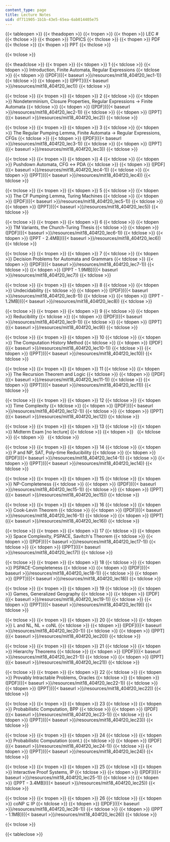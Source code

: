 ```yaml
---
content_type: page
title: Lecture Notes
uid: df711905-1b1b-43e5-65ea-6ab014405e75
---
```


{{< tableopen >}}
{{< theadopen >}}
{{< tropen >}}
{{< thopen >}}
LEC #
{{< thclose >}}
{{< thopen >}}
TOPICS
{{< thclose >}}
{{< thopen >}}
PDF
{{< thclose >}}
{{< thopen >}}
PPT
{{< thclose >}}

{{< trclose >}}

{{< theadclose >}}
{{< tropen >}}
{{< tdopen >}}
1
{{< tdclose >}}
{{< tdopen >}}
Introduction, Finite Automata, Regular Expressions
{{< tdclose >}}
{{< tdopen >}}
([PDF]({{< baseurl >}}/resources/mit18_404f20_lec1-1))
{{< tdclose >}}
{{< tdopen >}}
([PPT]({{< baseurl >}}/resources/mit18_404f20_lec1))
{{< tdclose >}}

{{< trclose >}}
{{< tropen >}}
{{< tdopen >}}
2
{{< tdclose >}}
{{< tdopen >}}
Nondeterminism, Closure Properties, Regular Expressions → Finite Automata
{{< tdclose >}}
{{< tdopen >}}
([PDF]({{< baseurl >}}/resources/mit18_404f20_lec2-1))
{{< tdclose >}}
{{< tdopen >}}
([PPT]({{< baseurl >}}/resources/mit18_404f20_lec2))
{{< tdclose >}}

{{< trclose >}}
{{< tropen >}}
{{< tdopen >}}
3
{{< tdclose >}}
{{< tdopen >}}
The Regular Pumping Lemma, Finite Automata → Regular Expressions, CFGs
{{< tdclose >}}
{{< tdopen >}}
([PDF]({{< baseurl >}}/resources/mit18_404f20_lec3-1))
{{< tdclose >}}
{{< tdopen >}}
([PPT]({{< baseurl >}}/resources/mit18_404f20_lec3))
{{< tdclose >}}

{{< trclose >}}
{{< tropen >}}
{{< tdopen >}}
4
{{< tdclose >}}
{{< tdopen >}}
Pushdown Automata, CFG ↔ PDA
{{< tdclose >}}
{{< tdopen >}}
([PDF]({{< baseurl >}}/resources/mit18_404f20_lec4-1))
{{< tdclose >}}
{{< tdopen >}}
([PPT]({{< baseurl >}}/resources/mit18_404f20_lec4))
{{< tdclose >}}

{{< trclose >}}
{{< tropen >}}
{{< tdopen >}}
5
{{< tdclose >}}
{{< tdopen >}}
The CF Pumping Lemma, Turing Machines
{{< tdclose >}}
{{< tdopen >}}
([PDF]({{< baseurl >}}/resources/mit18_404f20_lec5-1))
{{< tdclose >}}
{{< tdopen >}}
([PPT]({{< baseurl >}}/resources/mit18_404f20_lec5))
{{< tdclose >}}

{{< trclose >}}
{{< tropen >}}
{{< tdopen >}}
6
{{< tdclose >}}
{{< tdopen >}}
TM Variants, the Church-Turing Thesis
{{< tdclose >}}
{{< tdopen >}}
([PDF]({{< baseurl >}}/resources/mit18_404f20_lec6-1))
{{< tdclose >}}
{{< tdopen >}}
([PPT - 2.4MB]({{< baseurl >}}/resources/mit18_404f20_lec6))
{{< tdclose >}}

{{< trclose >}}
{{< tropen >}}
{{< tdopen >}}
7
{{< tdclose >}}
{{< tdopen >}}
Decision Problems for Automata and Grammars
{{< tdclose >}}
{{< tdopen >}}
([PDF]({{< baseurl >}}/resources/mit18_404f20_lec7-1))
{{< tdclose >}}
{{< tdopen >}}
([PPT - 1.9MB]({{< baseurl >}}/resources/mit18_404f20_lec7))
{{< tdclose >}}

{{< trclose >}}
{{< tropen >}}
{{< tdopen >}}
8
{{< tdclose >}}
{{< tdopen >}}
Undecidability
{{< tdclose >}}
{{< tdopen >}}
([PDF]({{< baseurl >}}/resources/mit18_404f20_lec8-1))
{{< tdclose >}}
{{< tdopen >}}
([PPT - 1.2MB]({{< baseurl >}}/resources/mit18_404f20_lec8))
{{< tdclose >}}

{{< trclose >}}
{{< tropen >}}
{{< tdopen >}}
9
{{< tdclose >}}
{{< tdopen >}}
Reducibility
{{< tdclose >}}
{{< tdopen >}}
([PDF]({{< baseurl >}}/resources/mit18_404f20_lec9-1))
{{< tdclose >}}
{{< tdopen >}}
([PPT]({{< baseurl >}}/resources/mit18_404f20_lec9))
{{< tdclose >}}

{{< trclose >}}
{{< tropen >}}
{{< tdopen >}}
10
{{< tdclose >}}
{{< tdopen >}}
The Computation History Method
{{< tdclose >}}
{{< tdopen >}}
([PDF]({{< baseurl >}}/resources/mit18_404f20_lec10-1))
{{< tdclose >}}
{{< tdopen >}}
([PPT]({{< baseurl >}}/resources/mit18_404f20_lec10))
{{< tdclose >}}

{{< trclose >}}
{{< tropen >}}
{{< tdopen >}}
11
{{< tdclose >}}
{{< tdopen >}}
The Recursion Theorem and Logic
{{< tdclose >}}
{{< tdopen >}}
([PDF]({{< baseurl >}}/resources/mit18_404f20_lec11-1))
{{< tdclose >}}
{{< tdopen >}}
([PPT]({{< baseurl >}}/resources/mit18_404f20_lec11))
{{< tdclose >}}

{{< trclose >}}
{{< tropen >}}
{{< tdopen >}}
12
{{< tdclose >}}
{{< tdopen >}}
Time Complexity
{{< tdclose >}}
{{< tdopen >}}
([PDF]({{< baseurl >}}/resources/mit18_404f20_lec12-1))
{{< tdclose >}}
{{< tdopen >}}
([PPT]({{< baseurl >}}/resources/mit18_404f20_lec12))
{{< tdclose >}}

{{< trclose >}}
{{< tropen >}}
{{< tdopen >}}
13
{{< tdclose >}}
{{< tdopen >}}
Midterm Exam \[no lecture\]
{{< tdclose >}}
{{< tdopen >}}
 
{{< tdclose >}}
{{< tdopen >}}
 
{{< tdclose >}}

{{< trclose >}}
{{< tropen >}}
{{< tdopen >}}
14
{{< tdclose >}}
{{< tdopen >}}
P and NP, SAT, Poly-time Reducibility
{{< tdclose >}}
{{< tdopen >}}
([PDF]({{< baseurl >}}/resources/mit18_404f20_lec14-1))
{{< tdclose >}}
{{< tdopen >}}
([PPT]({{< baseurl >}}/resources/mit18_404f20_lec14))
{{< tdclose >}}

{{< trclose >}}
{{< tropen >}}
{{< tdopen >}}
15
{{< tdclose >}}
{{< tdopen >}}
NP-Completeness
{{< tdclose >}}
{{< tdopen >}}
([PDF]({{< baseurl >}}/resources/mit18_404f20_lec15-1))
{{< tdclose >}}
{{< tdopen >}}
([PPT]({{< baseurl >}}/resources/mit18_404f20_lec15))
{{< tdclose >}}

{{< trclose >}}
{{< tropen >}}
{{< tdopen >}}
16
{{< tdclose >}}
{{< tdopen >}}
Cook-Levin Theorem
{{< tdclose >}}
{{< tdopen >}}
([PDF]({{< baseurl >}}/resources/mit18_404f20_lec16-1))
{{< tdclose >}}
{{< tdopen >}}
([PPT]({{< baseurl >}}/resources/mit18_404f20_lec16))
{{< tdclose >}}

{{< trclose >}}
{{< tropen >}}
{{< tdopen >}}
17
{{< tdclose >}}
{{< tdopen >}}
Space Complexity, PSPACE, Savitch's Theorem
{{< tdclose >}}
{{< tdopen >}}
([PDF]({{< baseurl >}}/resources/mit18_404f20_lec17-1))
{{< tdclose >}}
{{< tdopen >}}
([PPT]({{< baseurl >}}/resources/mit18_404f20_lec17))
{{< tdclose >}}

{{< trclose >}}
{{< tropen >}}
{{< tdopen >}}
18
{{< tdclose >}}
{{< tdopen >}}
PSPACE-Completeness
{{< tdclose >}}
{{< tdopen >}}
([PDF]({{< baseurl >}}/resources/mit18_404f20_lec18-1))
{{< tdclose >}}
{{< tdopen >}}
([PPT]({{< baseurl >}}/resources/mit18_404f20_lec18))
{{< tdclose >}}

{{< trclose >}}
{{< tropen >}}
{{< tdopen >}}
19
{{< tdclose >}}
{{< tdopen >}}
Games, Generalized Geography
{{< tdclose >}}
{{< tdopen >}}
([PDF]({{< baseurl >}}/resources/mit18_404f20_lec19-1))
{{< tdclose >}}
{{< tdopen >}}
([PPT]({{< baseurl >}}/resources/mit18_404f20_lec19))
{{< tdclose >}}

{{< trclose >}}
{{< tropen >}}
{{< tdopen >}}
20
{{< tdclose >}}
{{< tdopen >}}
L and NL, NL = coNL
{{< tdclose >}}
{{< tdopen >}}
([PDF]({{< baseurl >}}/resources/mit18_404f20_lec20-1))
{{< tdclose >}}
{{< tdopen >}}
([PPT]({{< baseurl >}}/resources/mit18_404f20_lec20))
{{< tdclose >}}

{{< trclose >}}
{{< tropen >}}
{{< tdopen >}}
21
{{< tdclose >}}
{{< tdopen >}}
Hierarchy Theorems
{{< tdclose >}}
{{< tdopen >}}
([PDF]({{< baseurl >}}/resources/mit18_404f20_lec21-1))
{{< tdclose >}}
{{< tdopen >}}
([PPT]({{< baseurl >}}/resources/mit18_404f20_lec21))
{{< tdclose >}}

{{< trclose >}}
{{< tropen >}}
{{< tdopen >}}
22
{{< tdclose >}}
{{< tdopen >}}
Provably Intractable Problems, Oracles
{{< tdclose >}}
{{< tdopen >}}
([PDF]({{< baseurl >}}/resources/mit18_404f20_lec22-1))
{{< tdclose >}}
{{< tdopen >}}
([PPT]({{< baseurl >}}/resources/mit18_404f20_lec22))
{{< tdclose >}}

{{< trclose >}}
{{< tropen >}}
{{< tdopen >}}
23
{{< tdclose >}}
{{< tdopen >}}
Probabilistic Computation, BPP
{{< tdclose >}}
{{< tdopen >}}
([PDF]({{< baseurl >}}/resources/mit18_404f20_lec23-1))
{{< tdclose >}}
{{< tdopen >}}
([PPT]({{< baseurl >}}/resources/mit18_404f20_lec23))
{{< tdclose >}}

{{< trclose >}}
{{< tropen >}}
{{< tdopen >}}
24
{{< tdclose >}}
{{< tdopen >}}
Probabilistic Computation (cont.)
{{< tdclose >}}
{{< tdopen >}}
([PDF]({{< baseurl >}}/resources/mit18_404f20_lec24-1))
{{< tdclose >}}
{{< tdopen >}}
([PPT]({{< baseurl >}}/resources/mit18_404f20_lec24))
{{< tdclose >}}

{{< trclose >}}
{{< tropen >}}
{{< tdopen >}}
25
{{< tdclose >}}
{{< tdopen >}}
Interactive Proof Systems, IP
{{< tdclose >}}
{{< tdopen >}}
([PDF]({{< baseurl >}}/resources/mit18_404f20_lec25-1))
{{< tdclose >}}
{{< tdopen >}}
([PPT - 3.4MB]({{< baseurl >}}/resources/mit18_404f20_lec25))
{{< tdclose >}}

{{< trclose >}}
{{< tropen >}}
{{< tdopen >}}
26
{{< tdclose >}}
{{< tdopen >}}
coNP ⊆ IP
{{< tdclose >}}
{{< tdopen >}}
([PDF]({{< baseurl >}}/resources/mit18_404f20_lec26-1))
{{< tdclose >}}
{{< tdopen >}}
([PPT - 1.1MB]({{< baseurl >}}/resources/mit18_404f20_lec26))
{{< tdclose >}}

{{< trclose >}}

{{< tableclose >}}